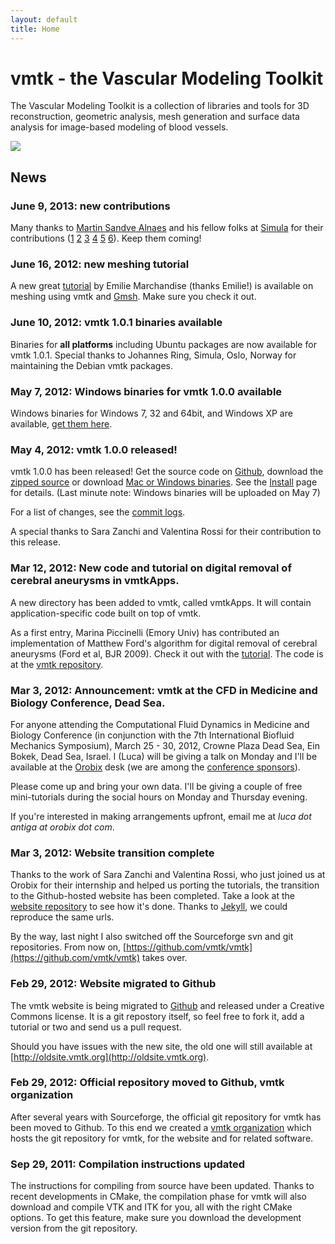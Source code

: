 ```yaml
---
layout: default
title: Home
---
```


vmtk - the Vascular Modeling Toolkit
====================================

The Vascular Modeling Toolkit is a collection of libraries and tools for 3D reconstruction, geometric analysis, mesh generation and surface data analysis for image-based modeling of blood vessels.

![](/media/Main/vmtk_geometry.png)

## News

### June 9, 2013: new contributions

Many thanks to [Martin Sandve Alnaes](https://github.com/martinal) and his fellow folks at [Simula](http://simula.no/) for their contributions ([1](https://github.com/vmtk/vmtk/pull/71) [2](https://github.com/vmtk/vmtk/pull/70) [3](https://github.com/vmtk/vmtk/pull/69) [4](https://github.com/vmtk/vmtk/pull/68) [5](https://github.com/vmtk/vmtk/pull/67) [6](https://github.com/vmtk/vmtk/pull/66)). Keep them coming!

### June 16, 2012: new meshing tutorial 

A new great [tutorial](/Tutorials/CenterlinesGmsh/) by Emilie Marchandise (thanks Emilie!) is available on meshing using vmtk and [Gmsh](http://www.geuz.org/gmsh/). Make sure you check it out.

### June 10, 2012: vmtk 1.0.1 binaries available

Binaries for **all platforms** including Ubuntu packages are now available for vmtk 1.0.1. Special thanks to Johannes Ring, Simula, Oslo, Norway for maintaining the Debian vmtk packages.

### May 7, 2012: Windows binaries for vmtk 1.0.0 available

Windows binaries for Windows 7, 32 and 64bit, and Windows XP are available, [get them here](http://sourceforge.net/projects/vmtk/files/vmtk/1.0/).

### May 4, 2012: vmtk 1.0.0 released! 

vmtk 1.0.0 has been released! Get the source code on [Github](https://github.com/vmtk/vmtk), download the [zipped source](https://github.com/vmtk/vmtk/tags) or download [Mac or Windows binaries](http://sourceforge.net/projects/vmtk/files/vmtk/1.0/). See the [Install](/Main/Installation/) page for details. (Last minute note: Windows binaries will be uploaded on May 7)

For a list of changes, see the [commit logs](https://github.com/vmtk/vmtk/compare/v0.9.0...v1.0.0).

A special thanks to Sara Zanchi and Valentina Rossi for their contribution to this release. 

### Mar 12, 2012: New code and tutorial on digital removal of cerebral aneurysms in vmtkApps. 

A new directory has been added to vmtk, called vmtkApps. It will contain application-specific code built on top of vmtk.

As a first entry, Marina Piccinelli (Emory Univ) has contributed an implementation of Matthew Ford's algorithm for digital removal of cerebral aneurysms (Ford et al, BJR 2009). Check it out with the [tutorial](/Tutorials/ParentVesselReconstruction/). The code is at the [vmtk repository](https://github.com/vmtk/vmtk).

### Mar 3, 2012: Announcement: vmtk at the CFD in Medicine and Biology Conference, Dead Sea. 

For anyone attending the Computational Fluid Dynamics in Medicine and Biology Conference (in conjunction with the 7th International Biofluid Mechanics Symposium), March 25 - 30, 2012, Crowne Plaza Dead Sea, Ein Bokek, Dead Sea, Israel. I (Luca) will be giving a talk on Monday and I'll be available at the [Orobix](http://www.orobix.com) desk (we are among the [conference sponsors](http://www.engconfintl.org/12adsponsors.html)).

Please come up and bring your own data. I'll be giving a couple of free mini-tutorials during the social hours on Monday and Thursday evening. 

If you're interested in making arrangements upfront, email me at *luca dot antiga at orobix dot com*.

### Mar 3, 2012: Website transition complete

Thanks to the work of Sara Zanchi and Valentina Rossi, who just joined us at Orobix for their internship and helped us porting the tutorials, the transition to the Github-hosted website has been completed. Take a look at the [website repository](https://github.com/vmtk/vmtk.github.com) to see how it's done. Thanks to [Jekyll](https://github.com/mojombo/jekyll), we could reproduce the same urls.

By the way, last night I also switched off the Sourceforge svn and git repositories. From now on, [https://github.com/vmtk/vmtk](https://github.com/vmtk/vmtk) takes over.

### Feb 29, 2012: Website migrated to Github

The vmtk website is being migrated to [Github](https://github.com/vmtk/vmtk.github.com) and released under a Creative Commons license. It is a git repostory itself, so feel free to fork it, add a tutorial or two and send us a pull request.

Should you have issues with the new site, the old one will still available at [http://oldsite.vmtk.org](http://oldsite.vmtk.org).

### Feb 29, 2012: Official repository moved to Github, vmtk organization

After several years with Sourceforge, the official git repository for vmtk has been moved to Github. To this end we created a [vmtk organization](https://github.com/vmtk) which hosts the git repository for vmtk, for the website and for related software.

### Sep 29, 2011: Compilation instructions updated

The instructions for compiling from source have been updated. Thanks to recent developments in CMake, the compilation phase for vmtk will also download and compile VTK and ITK for you, all with the right CMake options. To get this feature, make sure you download the development version from the git repository.

